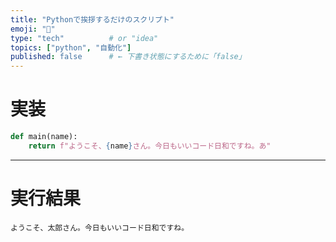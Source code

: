 ```yaml
---
title: "Pythonで挨拶するだけのスクリプト"
emoji: "🐍"
type: "tech"          # or "idea"
topics: ["python", "自動化"]
published: false      # ← 下書き状態にするために「false」
---
```


# 実装

```python
def main(name):
    return f"ようこそ、{name}さん。今日もいいコード日和ですね。あ"
```

---

# 実行結果

```hello_01_out
ようこそ、太郎さん。今日もいいコード日和ですね。
```
